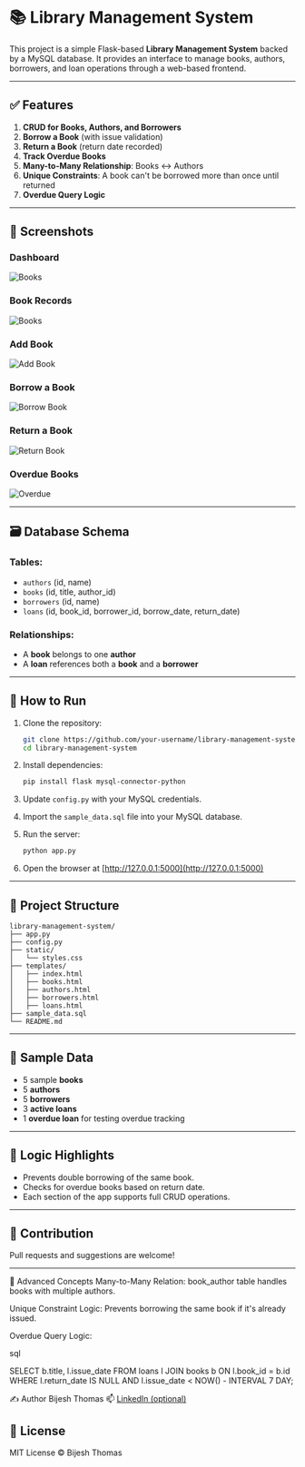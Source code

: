 # 📚 Library Management System

This project is a simple Flask-based **Library Management System** backed by a MySQL database. It provides an interface to manage books, authors, borrowers, and loan operations through a web-based frontend.

---

## ✅ Features

1. **CRUD for Books, Authors, and Borrowers**
2. **Borrow a Book** (with issue validation)
3. **Return a Book** (return date recorded)
4. **Track Overdue Books**
5. **Many-to-Many Relationship**: Books ↔ Authors
6. **Unique Constraints**: A book can't be borrowed more than once until returned
7. **Overdue Query Logic**

---

## 📸 Screenshots

### Dashboard
![Books](screenshots/dashboard.png)

### Book Records
![Books](screenshots/books.png)

### Add Book
![Add Book](screenshots/add_book.png)

### Borrow a Book
![Borrow Book](screenshots/borrow_book.png)

### Return a Book
![Return Book](screenshots/return_book.png)

### Overdue Books
![Overdue](screenshots/overdue.png)

---

## 🗃️ Database Schema

### Tables:
- `authors` (id, name)
- `books` (id, title, author_id)
- `borrowers` (id, name)
- `loans` (id, book_id, borrower_id, borrow_date, return_date)

### Relationships:
- A **book** belongs to one **author**
- A **loan** references both a **book** and a **borrower**

---

## 🔌 How to Run

1. Clone the repository:
   ```bash
   git clone https://github.com/your-username/library-management-system.git
   cd library-management-system
   ```

2. Install dependencies:
   ```bash
   pip install flask mysql-connector-python
   ```

3. Update `config.py` with your MySQL credentials.

4. Import the `sample_data.sql` file into your MySQL database.

5. Run the server:
   ```bash
   python app.py
   ```

6. Open the browser at [http://127.0.0.1:5000](http://127.0.0.1:5000)

---

## 📂 Project Structure

```
library-management-system/
├── app.py
├── config.py
├── static/
│   └── styles.css
├── templates/
│   ├── index.html
│   ├── books.html
│   ├── authors.html
│   ├── borrowers.html
│   ├── loans.html
├── sample_data.sql
└── README.md
```

---

## 📅 Sample Data

- 5 sample **books**
- 5 **authors**
- 5 **borrowers**
- 3 **active loans**
- 1 **overdue loan** for testing overdue tracking

---

## 📌 Logic Highlights

- Prevents double borrowing of the same book.
- Checks for overdue books based on return date.
- Each section of the app supports full CRUD operations.

---

## 🙌 Contribution

Pull requests and suggestions are welcome!

---

🧠 Advanced Concepts
Many-to-Many Relation: book_author table handles books with multiple authors.

Unique Constraint Logic: Prevents borrowing the same book if it's already issued.

Overdue Query Logic:

sql

SELECT b.title, l.issue_date 
FROM loans l
JOIN books b ON l.book_id = b.id
WHERE l.return_date IS NULL
AND l.issue_date < NOW() - INTERVAL 7 DAY;


✍️ Author
Bijesh Thomas
📫 [LinkedIn (optional)](https://www.linkedin.com/in/bijesh-thomas/)

## 📜 License

MIT License © Bijesh Thomas
